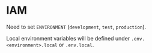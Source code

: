 # IAM


Need to set `ENVIRONMENT` (`development`, `test`, `production`).

Local environment variables will be defined under `.env.<environment>.local` or `.env.local`.